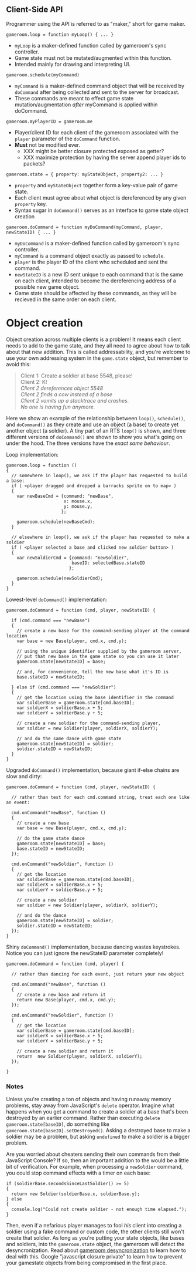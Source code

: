## Client-Side API

Programmer using the API is referred to as "maker," short for game maker.

```
gameroom.loop = function myLoop() { ... }
```

- `myLoop` is a maker-defined function called by gameroom's sync controller.
- Game state must not be mutated/augmented within this function.
- Intended mainly for drawing and interpreting UI.

```
gameroom.schedule(myCommand)
```

- `myCommand` is a maker-defined command object that will be received by `doCommand` after being collected and sent to the server for broadcast.
- These commands are meant to effect game state mutation/augmentation *after* myCommand is applied within doCommand.

```
gameroom.myPlayerID = gameroom.me
```

- Player/client ID for each client of the gameroom associated with the `player` parameter of the `doCommand` function.
- **Must** not be modified ever.
    - XXX might be better closure protected exposed as getter?
    - XXX maximize protection by having the server append player ids to packets?

```
gameroom.state = { property: myStateObject, property2: ... }
```

- `property` and `myStateObject` together form a key-value pair of game state.
- Each client must agree about what object is dereferenced by any given `property` key.
- Syntax sugar in `doCommand()` serves as an interface to game state object creation

```
gameroom.doCommand = function myDoCommand(myCommand, player, newStateID) { ... }
```

- `myDoCommand` is a maker-defined function called by gameroom's sync controller.
- `myCommand` is a command object exactly as passed to `schedule`.
- `player` is the player ID of the client who scheduled and sent the command.
- `newStateID` is a new ID sent unique to each command that is the same on each client, intended to become the dereferencing address of a possible new game object.
- Game state should be affected by these commands, as they will be recieved in the same order on each client.

# Object creation

Object creation across multiple clients is a problem!
It means each client needs to add to the game state, and they all need to agree about how to talk about that new addition.
This is called addressability, and you're welcome to use your own addressing system in the `game.state` object, but remember to avoid this:

> Client 1: Create a soldier at base 5548, please!  
> Client 2: K!  
> *Client 2 dereferences object 5548*  
> *Client 2 finds a cow instead of a base*  
> *Client 2 vomits up a stacktrace and crashes.*  
> *No one is having fun anymore.*

Here we show an example of the relationship between `loop()`, `schedule()`, and `doCommand()` as they create and use an object (a base) to create yet another object (a soldier).
A tiny part of an RTS `loop()` is shown, and three different versions of `doCommand()` are shown to show you what's going on under the hood.
The three versions have the *exact same behaviour*.

Loop implementation:

```
gameroom.loop = function ()
{
  // somewhere in loop(), we ask if the player has requested to build a base:
  if ( <player dragged and dropped a barracks sprite on to map> )
  {
    var newBaseCmd = {command: "newBase",
                      x: mouse.x,
                      y: mouse.y,
                     };

    gameroom.schedule(newBaseCmd);
  }

  // elsewhere in loop(), we ask if the player has requested to make a soldier
  if ( <player selected a base and clicked new soldier button> )
  {
    var newSoldierCmd = {command: "newSoldier",
                         baseID: selectedBase.stateID
                        };

    gameroom.schedule(newSoldierCmd);
  }
}
```

Lowest-level `doCommand()` implementation:

```
gameroom.doCommand = function (cmd, player, newStateID) {
  
  if (cmd.command === "newBase")
  {
    // create a new base for the command-sending player at the command location
    var base = new Base(player, cmd.x, cmd.y);

    // using the unique identifier supplied by the gameroom server,
    // put that new base in the game state so you can use it later
    gameroom.state[newStateID] = base;
    
    // and, for convenience, tell the new base what it's ID is
    base.stateID = newStateID;

  } else if (cmd.command === "newSoldier")
  {
    // get the location using the base identifier in the command
    var soldierBase = gameroom.state[cmd.baseID];
    var soldierX = soldierBase.x + 5;
    var soldierY = soldierBase.y + 5;

    // create a new soldier for the command-sending player,
    var soldier = new Soldier(player, soldierX, soldierY);

    // and do the same dance with game state
    gameroom.state[newStateID] = soldier;
    soldier.stateID = newStateID;
  }
}
```

Upgraded `doCommand()` implementation, because giant if-else chains are slow and dirty:

```
gameroom.doCommand = function (cmd, player, newStateID) {

  // rather than test for each cmd.command string, treat each one like an event:

  cmd.onCommand("newBase", function ()
  {
    // create a new base
    var base = new Base(player, cmd.x, cmd.y);

    // do the game state dance
    gameroom.state[newStateID] = base;
    base.stateID = newStateID;
  });

  cmd.onCommand("newSoldier", function ()
  {
    // get the location
    var soldierBase = gameroom.state[cmd.baseID];
    var soldierX = soldierBase.x + 5;
    var soldierY = soldierBase.y + 5;

    // create a new soldier
    var soldier = new Soldier(player, soldierX, soldierY);

    // and do the dance
    gameroom.state[newStateID] = soldier;
    soldier.stateID = newStateID;
  });
}
```

Shiny `doCommand()` implementation, because dancing wastes keystrokes.
Notice you can just ignore the newStateID parameter completely!

```
gameroom.doCommand = function (cmd, player) {
  
  // rather than dancing for each event, just return your new object

  cmd.onCommand("newBase", function ()
  {
    // create a new base and return it
    return new Base(player, cmd.x, cmd.y);
  });

  cmd.onCommand("newSoldier", function ()
  {
    // get the location
    var soldierBase = gameroom.state[cmd.baseID];
    var soldierX = soldierBase.x + 5;
    var soldierY = soldierBase.y + 5;

    // create a new soldier and return it
    return  new Soldier(player, soldierX, soldierY);
  });

}
```

### Notes

Unless you're creating a ton of objects and having runaway memory problems, stay away from JavaScript's `delete` operator.
Imagine what happens when you get a command to create a soldier at a base that's been destroyed by an earlier command.
Rather than executing `delete gameroom.state[baseID]`, do something like `gameroom.state[baseID].setDestroyed()`.
Asking a destroyed base to make a soldier may be a problem, but asking `undefined` to make a soldier is a bigger problem.

Are you worried about cheaters sending their own commands from their JavaScript Console?
If so, then an important addition to the would be a little bit of verification.
For example, when processing a `newSoldier` command, you could stop command effects with a timer on each base:

```
if (soldierBase.secondsSinceLastSoldier() >= 5)
{
  return new Soldier(soldierBase.x, soldierBase.y);
} else
{
  console.log("Could not create soldier - not enough time elapsed.");
}
```

Then, even if a nefarious player manages to fool *his* client into creating a soldier using a fake command or custom code, the other clients still won't create that soldier.
As long as you're putting your state objects, like bases and soldiers, into the `gameroom.state` object, the gameroom will detect the desyncronization.
Read about [gameroom desyncronization](TODO.md) to learn how to deal with this.
Google "javascript closure private" to learn how to prevent your gamestate objects from being compromised in the first place.

